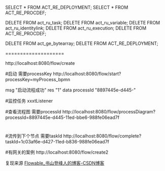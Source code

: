 SELECT * FROM ACT_RE_DEPLOYMENT;
SELECT * FROM ACT_RE_PROCDEF;

DELETE FROM act_ru_task;
DELETE FROM act_ru_variable;
DELETE FROM act_ru_identitylink;
DELETE FROM act_ru_execution;
DELETE FROM ACT_RE_PROCDEF;

DELETE FROM act_ge_bytearray;
DELETE FROM ACT_RE_DEPLOYMENT;

====================

http://localhost:8080/flow/create

#启动 需要processKey
http://localhost:8080/flow/start?processKey=myProcess_bpmn

msg	"启动流程成功"
res	"1"
data
processId	"8897445e-d445-" 

#监控任务
xxxtListener

#查看流程图 需要processId
http://localhost:8080/flow/processDiagram?processId=8897445e-d445-11ed-bbe6-988fe06ead7f
#
#流传到下个节点 需要taskId
http://localhost:8080/flow/complete?taskId=1c03af6e-d427-11ed-b836-988fe06ead7f

#有网关的案例
http://localhost:8080/flow/create2

复现来源
[Flowable_书山登峰人的博客-CSDN博客](https://blog.csdn.net/houyj1986/category_8556408.html)